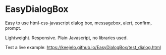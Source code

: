# EasyDialogBox

Easy to use html-css-javascript dialog box, messagebox, alert, confirm, prompt.

Lightweight. Responsive. Plain Javascript, no libraries used.

Test a live example: https://keejelo.github.io/EasyDialogBox/test_dialog.html

